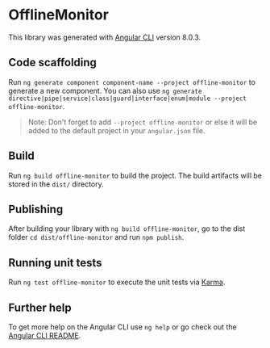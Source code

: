 # OfflineMonitor

This library was generated with [Angular CLI](https://github.com/angular/angular-cli) version 8.0.3.

## Code scaffolding

Run `ng generate component component-name --project offline-monitor` to generate a new component. You can also use `ng generate directive|pipe|service|class|guard|interface|enum|module --project offline-monitor`.
> Note: Don't forget to add `--project offline-monitor` or else it will be added to the default project in your `angular.json` file. 

## Build

Run `ng build offline-monitor` to build the project. The build artifacts will be stored in the `dist/` directory.

## Publishing

After building your library with `ng build offline-monitor`, go to the dist folder `cd dist/offline-monitor` and run `npm publish`.

## Running unit tests

Run `ng test offline-monitor` to execute the unit tests via [Karma](https://karma-runner.github.io).

## Further help

To get more help on the Angular CLI use `ng help` or go check out the [Angular CLI README](https://github.com/angular/angular-cli/blob/master/README.md).
